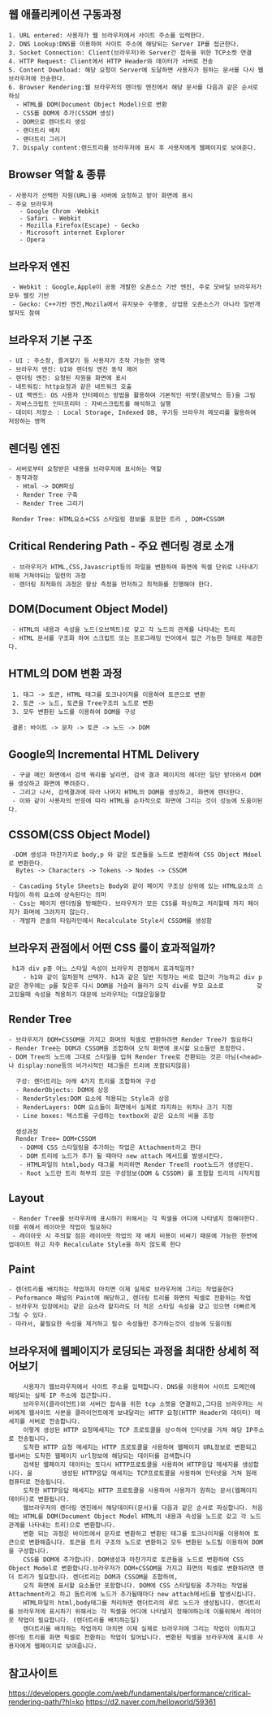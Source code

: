 

  ## 웹 애플리케이션 구동과정
    1. URL entered: 사용자가 웹 브라우저에서 사이트 주소를 입력한다.
    2. DNS Lookup:DNS를 이용하여 사이트 주소에 해당되는 Server IP를 접근한다.
    3. Socket Connection: Client(브라우저)와 Server간 접속을 위한 TCP소켓 연결
    4. HTTP Request: Client에서 HTTP Header와 데이터가 서버로 전송
    5. Content Download: 해당 요청이 Server에 도달하면 사용자가 원하는 문서를 다시 웹 브라우저에 전송한다.
    6. Browser Rendering:웹 브라우저의 렌더링 엔진에서 해당 문서를 다음과 같은 순서로 하싱
      - HTML를 DOM(Document Object Model)으로 변환
      - CSS를 DOM에 추가(CSSOM 생성)
      - DOM으로 렌더트리 생성
      - 랜더트리 배치
      - 랜더트리 그리기
     7. Dispaly content:렌드트리를 브라우저에 표시 후 사용자에게 웹페이지로 보여준다.


  ## Browser 역할 & 종류
    - 사용자가 선택한 자원(URL)을 서버에 요청하고 받아 화면에 표시
    - 주요 브라우저 
       - Google Chrom -Webkit
       - Safari - Webkit
       - Mozilla Firefox(Escape) - Gecko
       - Microsoft internet Explorer
       - Opera

  ## 브라우저 엔진
     - Webkit : Google,Apple이 공동 개발한 오픈소스 기반 엔진, 주로 모바일 브라우저가 모두 웹킷 기반
     - Gecko: C++기반 엔진,Mozila에서 유지보수 수행중, 상업용 오픈소스가 아니라 일반개발자도 참여 

   ## 브라우저 기본 구조
   
    - UI : 주소창, 즐겨찾기 등 사용자가 조작 가능한 영역
    - 브라우저 엔진: UI와 렌더링 엔진 동작 제어
    - 렌더링 엔진: 요청된 자원을 화면에 표시
    - 네트워킹: http요청과 같은 네트워크 호출
    - UI 백엔드: OS 사용자 인터페이스 방법을 활용하여 기본적인 위젯(콤보박스 등)을 그림
    - 자바스크립트 인터프리터 : 자바스크립트를 해석하고 실행
    - 데이터 저장소 : Local Storage, Indexed DB, 쿠기등 브라우저 메모리를 활용하여 저장하는 영역 

   ## 렌더링 엔진
    - 서버로부터 요청받은 내용을 브라우저에 표시하는 역할
    - 동작과정
      - Html -> DOM파싱
      - Render Tree 구축
      - Render Tree 그리기

     Render Tree: HTML요소+CSS 스타일링 정보를 포함한 트리 , DOM+CSSOM 

   ## Critical Rendering Path - 주요 렌더링 경로 소개

     - 브라우저가 HTML,CSS,Javascript등의 파일을 변환하여 화면에 픽셀 단위로 나타내기 위해 거쳐야되는 일련의 과정
     - 렌더링 최적화의 과정은 항상 측정을 먼저하고 최적화를 진행해야 한다.

   ## DOM(Document Object Model)

     - HTML의 내용과 속성을 노드(오브젝트)로 갖고 각 노드의 관계를 나타내는 트리
     - HTML 문서를 구조화 하여 스크립트 또는 프로그래밍 언어에서 접근 가능한 형태로 제공한다.

   ## HTML의 DOM 변환 과정
     1. 태그 -> 토큰, HTML 태그를 토크나이저를 이용하여 토큰으로 변환
     2. 토큰 -> 노드, 토큰을 Tree구조의 노드로 변환
     3. 모두 변환된 노드를 이용하여 DOM을 구성 

     결론: 바이트 -> 문자 -> 토큰 -> 노드 -> DOM 

   ## Google의 Incremental HTML Delivery

     - 구글 메인 화면에서 검색 쿼리를 날리면, 검색 결과 페이지의 헤더만 일단 받아와서 DOM을 생성하고 화면에 뿌려준다.
     - 그리고 나서, 검색결과에 따라 나머지 HTML의 DOM을 생성하고, 화면에 렌더한다.
     - 이와 같이 사용자의 반응에 따라 HTML을 순차적으로 화면에 그리는 것이 성능에 도움이된다.

   ## CSSOM(CSS Object Model)

     -DOM 생성과 마찬가지로 body,p 와 같은 토큰들을 노드로 변환하여 CSS Object Mdoel로 변환한다. 
      Bytes -> Characters -> Tokens -> Nodes -> CSSOM

     - Cascading Style Sheets는 Body와 같이 페이지 구조상 상위에 있는 HTML요소의 스타일이 하위 요소에 상속된다는 의미
     - Css는 페이지 렌더링을 방해한다. 브라우저가 모든 CSS를 파싱하고 처리할때 까지 페이지가 화며에 그려지지 않는다. 
     - 개발자 콘솔의 타임라인에서 Recalculate Style시 CSSOM를 생성함 

   ## 브라우저 관점에서 어떤 CSS 룰이 효과적일까?
     h1과 div p중 어느 스타일 속성이 브라우저 관점에서 효과적일까?  
 	    - h1와 같이 일차원적 선택자. h1과 같은 일반 지정자는 바로 접근이 가능하고 div p같은 경우에는 p를 찾은후 다시 DOM을 거슬러 올라가 오직 div를 부모 요소로         갖고있을때 속성을 적용하기 댸문에 브라우저는 더많은일을함

   ## Render Tree
    - 브라우저가 DOM+CSSOM을 가지고 화며의 픽셀로 변환하려면 Render Tree가 필요하다
    - Render Tree는 DOM과 CSSOM을 조합하여 오직 화면에 표시할 요소들만 포함한다. 
    - DOM Tree의 노드에 그대로 스타일을 입혀 Render Tree로 전환되는 것은 아님(<head> 나 display:none등의 비가시적인 태그들은 트리에 포함되지않음)

      구성: 렌더트리는 아래 4가지 트리를 조합하여 구성
      - RenderObjects: DOM에 상응
      - RenderStyles:DOM 요소에 적용되는 Style과 상응
      - RenderLayers: DOM 요소들이 화면에서 실제로 차지하는 위치나 크기 지정
      - Line boxes: 텍스트를 구성하는 textbox와 같은 요소의 비율 조정

      생성과정
      Render Tree= DOM+CSSOM
       - DOM에 CSS 스타일링을 추가하는 작업은 Attachment라고 한다
       - DOM 트리에 노드가 추가 될 때마다 new attach 메서드를 발생시킨다.
       - HTML파일의 html,body 태그를 처리하면 Render Tree의 root노드가 생성된다.
       - Root 노드란 트리 하부의 모든 구성정보(DOM & CSSOM) 를 포함할 트리의 시작지점

   ## Layout
     - Render Tree를 브라우저에 표시하기 위해서는 각 픽셀을 어디에 나타낼지 정해야한다. 이를 위해서 레이아웃 작업이 필요하다
     - 레이아웃 시 주의할 점은 레이아웃 작업의 재 배치 비용이 비싸기 때문에 가능한 한번에 업데이트 하고 자주 Recalculate Style을 하지 않도록 한다

   ## Paint
    - 렌더트리를 배치하는 작업까지 마치면 이제 실제로 브라우저에 그리는 작업을한다
    - Peformance 패널의 Paint에 해당하고, 렌더링 트리를 화면의 픽셀로 전환하는 작업
    - 브라우저 입장에서는 같은 요소라 할지라도 더 적은 스타일 속성을 갖고 있으면 더빠르게 그릴 수 있다.
    - 따라서, 불필요한 속성을 제거하고 필수 속성들만 추가하는것이 성능에 도움이됨 

   ## 브라우저에 웹페이지가 로딩되는 과정을 최대한 상세히 적어보기
   
        사용자가 웹브라우저에서 사이트 주소를 입력합니다. DNS를 이용하여 사이트 도메인에 해당되는 실제 IP 주소에 접근합니다.
        브라우저(클라이언트)와 서버간 접속을 위한 tcp 소켓을 연결하고,그다음 브라우저는 서버에게 웹사이트 사본을 클라이언트에게 보내달라는 HTTP 요청(HTTP Header와 데이터) 메세지를 서버로 전송합니다. 
        이렇게 생성된 HTTP 요청메세지는 TCP 프로토콜을 상ㅇ하여 인터넷을 거쳐 해당 IP주소로 전송됩니다.
        도착한 HTTP 요청 메세지는 HTTP 프로토콜을 사용하여 웹페이지 URL정보로 변환되고 웹서버는 도착한 웹페이지 url정보에 해당되는 데이터를 검색합니다
        검색된 웹페이지 데이터는 또다시 HTTP프로토콜을 사용하여 HTTP응답 메세지를 생성합니다. 을        생성된 HTTP응답 메세지는 TCP프로토콜을 사용하여 인터넷을 거쳐 원래 컴퓨터로 전송됩니다.
        도착한 HTTP응답 메세지는 HTTP 프로토콜을 사용하여 사용자가 원하는 문서(웹페이지 데이터)로 변환됩니다.
        웹브라우저의 렌더링 엔진에서 해당데이터(문서)를 다음과 같은 순서로 파싱합니다. 처음에는 HTML를 DOM(Document Object Model HTML의 내용과 속성을 노드로 갖고 각 노드관계를 나타내는 트리)으로 변환합니다. 
        변환 되는 과정은 바이트에서 문자로 변환하고 변환된 태그를 토크나이저를 이용하여 토큰으로 변환해줍니다. 토큰을 트리 구조의 노드로 변환하고 모두 변환된 노드릴 이용하여 DOM을 구성합니다. 
        CSS를 DOM에 추가합니다. DOM생성과 마찬가지로 토큰들을 노드로 변환하여 CSS Object Model로 변환합니다.브라우저가 DOM+CSSOM을 가지고 화면의 픽셀로 변환하려면 렌더 트리가 필요합니다. 렌더트리는 DOM과 CSSOM을 조합하여,
        오직 화면에 표시할 요소들만 포함합니다. DOM에 CSS 스타일링을 추가하는 작업을 Attachment라고 하고 돔트리에 노드가 추가될때마다 new attach메서드를 발생시킵니다.
        HTML파일의 html,body태그를 처리하면 렌더트리의 루트 노드가 생성됩니다. 렌더트리를 브라우저에 표시하기 위해서는 각 픽셀을 어디에 나타낼지 정해야하는데 이를위해서 레이아웃 작업이 필요합니다. (렌더트리를 배치하는일)
        렌더트리를 배치하는 작업까지 마치면 이제 실제로 브라우저에 그리는 작업이 이뤄지고 렌더링 트리를 화면 픽셀로 전환하는 작업이 일어납니다. 변환된 픽셀을 브라우저에 표시후 사용자에게 웹페이지로 보여줍니다.
        
        

   ## 참고사이트 
   https://developers.google.com/web/fundamentals/performance/critical-rendering-path/?hl=ko
   https://d2.naver.com/helloworld/59361

